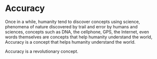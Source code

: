 # Accuracy
Once in a while, humanity tend to discover concepts using science, phenomena of nature discovered by trail and error by humans and sciences, concepts such as DNA, the cellphone, GPS, the Internet, even words themselves are concepts that help humanity understand the world, Accuracy is a concept that helps humanity understand the world. 

Accuracy is a revolutionary concept.
